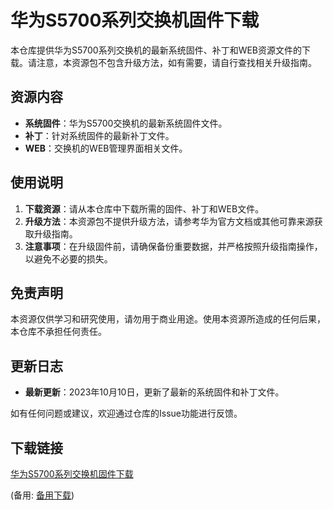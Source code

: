 # 华为S5700系列交换机固件下载

本仓库提供华为S5700系列交换机的最新系统固件、补丁和WEB资源文件的下载。请注意，本资源包不包含升级方法，如有需要，请自行查找相关升级指南。

## 资源内容

- **系统固件**：华为S5700交换机的最新系统固件文件。
- **补丁**：针对系统固件的最新补丁文件。
- **WEB**：交换机的WEB管理界面相关文件。

## 使用说明

1. **下载资源**：请从本仓库中下载所需的固件、补丁和WEB文件。
2. **升级方法**：本资源包不提供升级方法，请参考华为官方文档或其他可靠来源获取升级指南。
3. **注意事项**：在升级固件前，请确保备份重要数据，并严格按照升级指南操作，以避免不必要的损失。

## 免责声明

本资源仅供学习和研究使用，请勿用于商业用途。使用本资源所造成的任何后果，本仓库不承担任何责任。

## 更新日志

- **最新更新**：2023年10月10日，更新了最新的系统固件和补丁文件。

如有任何问题或建议，欢迎通过仓库的Issue功能进行反馈。

## 下载链接
[华为S5700系列交换机固件下载](https://pan.quark.cn/s/1085503ffe75) 

(备用: [备用下载](https://pan.baidu.com/s/1FAK5_Dc3sdxDcPBK6aiwMA?pwd=1234))

